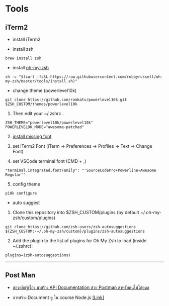 # Tools

## iTerm2

- install iTerm2

* install zsh

```
brew install zsh
```

- install [oh-my-zsh](https://ohmyz.sh)

```
sh -c "$(curl -fsSL https://raw.githubusercontent.com/robbyrussell/oh-my-zsh/master/tools/install.sh)"
```

- change theme (powerlevel10k)

```
git clone https://github.com/romkatv/powerlevel10k.git $ZSH_CUSTOM/themes/powerlevel10k
```

1. Then edit your ~/.zshrc .

```
ZSH_THEME="powerlevel10k/powerlevel10k"
POWERLEVEL9K_MODE="awesome-patched"
```

2. [install missing font](https://github.com/Falkor/dotfiles/blob/master/fonts/SourceCodePro%2BPowerline%2BAwesome%2BRegular.ttf)

3. set iTerm2 Font (iTerm → Preferences → Profiles → Text → Change Font)
4. set VSCode terminal font (CMD + ,)

```
"terminal.integrated.fontFamily": "'SourceCodePro+Powerline+Awesome Regular'"
```

5. config theme

```
p10k configure
```

- auto suggest

1. Clone this repository into \$ZSH_CUSTOM/plugins (by default ~/.oh-my-zsh/custom/plugins)

```
git clone https://github.com/zsh-users/zsh-autosuggestions ${ZSH_CUSTOM:-~/.oh-my-zsh/custom}/plugins/zsh-autosuggestions
```

2. Add the plugin to the list of plugins for Oh My Zsh to load (inside ~/.zshrc):

```
plugins=(zsh-autosuggestions)
```

---

## Post Man

- [สองคลิกรู้เรื่อง มาสร้าง API Documentation ด้วย Postman สำหรับคนไม่โค้ดดด](https://medium.com/the-existing/generate-documentation-by-postman-81d9828c27f2?fbclid=IwAR3rrUsQ8QPH3Z3pvkkUSOhhQSaqtBNRTck_o-n_vdhv0Y37Af3pqjYSx5Q)

- การสร้าง Document ดู ใน course Node.js [[Link]](https://www.udemy.com/course/nodejs-api-masterclass)

